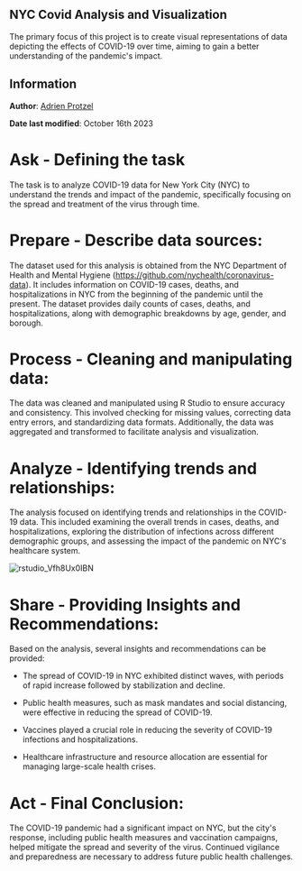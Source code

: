 ## NYC Covid Analysis and Visualization
The primary focus of this project is to create visual representations of data depicting the effects of COVID-19 over time, aiming to gain a better understanding of the pandemic's impact.

## Information 
**Author**: [Adrien Protzel](https://www.linkedin.com/in/adrien-protzel/)

**Date last modified**: October 16th 2023

# Ask - Defining the task

The task is to analyze COVID-19 data for New York City (NYC) to understand the trends and impact of the pandemic, specifically focusing on the spread and treatment of the virus through time.

# Prepare - Describe data sources:

The dataset used for this analysis is obtained from the NYC Department of Health and Mental Hygiene (https://github.com/nychealth/coronavirus-data). It includes information on COVID-19 cases, deaths, and hospitalizations in NYC from the beginning of the pandemic until the present. The dataset provides daily counts of cases, deaths, and hospitalizations, along with demographic breakdowns by age, gender, and borough.

# Process - Cleaning and manipulating data:

The data was cleaned and manipulated using R Studio to ensure accuracy and consistency. This involved checking for missing values, correcting data entry errors, and standardizing data formats. Additionally, the data was aggregated and transformed to facilitate analysis and visualization.

# Analyze - Identifying trends and relationships:

The analysis focused on identifying trends and relationships in the COVID-19 data. This included examining the overall trends in cases, deaths, and hospitalizations, exploring the distribution of infections across different demographic groups, and assessing the impact of the pandemic on NYC's healthcare system.

![rstudio_Vfh8Ux0IBN](https://github.com/AJ-Protzel/Personal-Projects/assets/31741271/088ed45d-25cd-401c-8b7b-03c4fbb79800)

# Share - Providing Insights and Recommendations:

Based on the analysis, several insights and recommendations can be provided:

- The spread of COVID-19 in NYC exhibited distinct waves, with periods of rapid increase followed by stabilization and decline.

- Public health measures, such as mask mandates and social distancing, were effective in reducing the spread of COVID-19.

- Vaccines played a crucial role in reducing the severity of COVID-19 infections and hospitalizations.

- Healthcare infrastructure and resource allocation are essential for managing large-scale health crises.

# Act - Final Conclusion:

The COVID-19 pandemic had a significant impact on NYC, but the city's response, including public health measures and vaccination campaigns, helped mitigate the spread and severity of the virus. Continued vigilance and preparedness are necessary to address future public health challenges.
